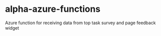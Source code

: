 # alpha-azure-functions
Azure function for receiving data from top task survey and page feedback widget
